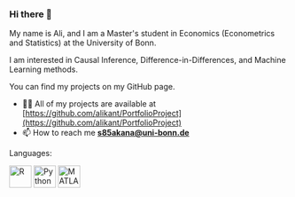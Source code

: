 ### Hi there 👋

My name is Ali, and I am a Master's student in Economics (Econometrics and Statistics) at the University of Bonn.

I am interested in Causal Inference, Difference-in-Differences, and Machine Learning methods.

You can find my projects on my GitHub page.

- 👨‍💻 All of my projects are available at [https://github.com/alikant/PortfolioProject](https://github.com/alikant/PortfolioProject)
- 📫 How to reach me **s85akana@uni-bonn.de**

Languages:

<img src="https://cdn.jsdelivr.net/gh/devicons/devicon/icons/r/r-original.svg" alt="R" width="40" height="40"/> <img src="https://cdn.jsdelivr.net/gh/devicons/devicon/icons/python/python-original.svg" alt="Python" width="40" height="40"/> <img src="https://upload.wikimedia.org/wikipedia/commons/2/21/Matlab_Logo.png" alt="MATLAB" width="40" height="40"/>


<!--
**alikant/alikant** is a ✨ _special_ ✨ repository because its `README.md` (this file) appears on your GitHub profile.

Here are some ideas to get you started:

- 🔭 I’m currently working on ...
- 🌱 I’m currently learning ...
- 👯 I’m looking to collaborate on ...
- 🤔 I’m looking for help with ...
- 💬 Ask me about ...
- 📫 How to reach me: ...
- 😄 Pronouns: ...
- ⚡ Fun fact: ...
-->
